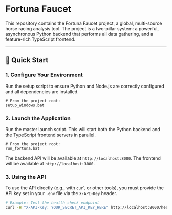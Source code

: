 # Fortuna Faucet

This repository contains the Fortuna Faucet project, a global, multi-source horse racing analysis tool. The project is a two-pillar system: a powerful, asynchronous Python backend that performs all data gathering, and a feature-rich TypeScript frontend.

---

## 🚀 Quick Start

### 1. Configure Your Environment

Run the setup script to ensure Python and Node.js are correctly configured and all dependencies are installed.

```batch
# From the project root:
setup_windows.bat
```

### 2. Launch the Application

Run the master launch script. This will start both the Python backend and the TypeScript frontend servers in parallel.

```batch
# From the project root:
run_fortuna.bat
```

The backend API will be available at `http://localhost:8000`.
The frontend will be available at `http://localhost:3000`.

### 3. Using the API

To use the API directly (e.g., with `curl` or other tools), you must provide the API key set in your `.env` file via the `X-API-Key` header.

```bash
# Example: Test the health check endpoint
curl -H "X-API-Key: YOUR_SECRET_API_KEY_HERE" http://localhost:8000/health
```
